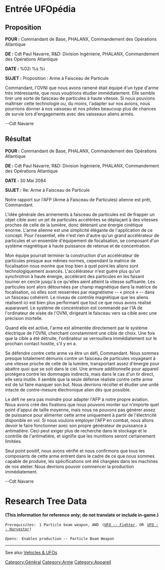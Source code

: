 # Entrée UFOpédia

## Proposition

**POUR :** Commandant de Base, PHALANX, Commandement des Opérations
Atlantique

**DE :** Cdt Paul Navarre, R&D: Division Ingénierie, PHALANX,
Commandement des Opérations Atlantique

**DATE :** %02i %s %i

**SUJET :** Proposition : Arme à Faisceau de Particule

Commandant, l'OVNI que nous avons ramené était équipé d'un type d'arme
très intéressante, que nous voudrions étudier immédiatement. Elle semble
tirer une sorte de faisceau de particules à haute vitesse. Si nous
pouvions maîtriser cette technologie ou, du moins, l'adapter sur nos
avions, nous pourrions donner à nos vaisseau et nos pilotes beaucoup
plus de chances de survie lors d'engagements avec des vaisseaux aliens
armés.

--Cdt Navarre

## Résultat

**POUR :** Commandant de Base, PHALANX, Commandement des Opérations
Atlantique

**DE :** Cdt Paul Navarre, R&D: Division Ingénierie, PHALANX,
Commandement des Opérations Atlantique

**DATE :** 30 Mai 2084

**SUJET :** Re: Arme à Faisceau de Particule

Notre rapport sur l'AFP (Arme à Faisceau de Particules) alienne est
prêt, Commandant.

L'idée générale des armements à faisceau de particules est de frapper un
objet cible avec un jet de particules accélérées se déplaçant à des
vitesses proches de celle de la lumière, donc détenant une énergie
cinétique énorme. L'arme alienne est une simplicité élégante de
l'application de ce concept. Pour l'essentiel, elle n'est rien d'autre
qu'un grand accélérateur de particules et un ensemble d'équipement de
focalisation, se composant d'un système magnétique à haute puissance de
retenue et de concentration.

Mon équipe pourrait terminer la construction d'un accélérateur de
particules presque aux mêmes normes, cependant la matrice de
focalisation nous montre que trop bien à quel point les aliens sont
technologiquement avancés. L'accélérateur n'est guère plus qu'un
synchrotron à haute énergie, accélérant des particules en les faisant
tourner en cercle jusqu'à ce qu'elles aient atteint la vitesse
suffisante. Les particules sont alors détournées par champ magnétique
dans la matrice de focalisation, où elles sont resserrées par magnétisme
-- « pincé » -- dans un faisceau cohérent. Le niveau de contrôle
magnétique que les aliens réalisent ici est bien plus performant que
tout ce que nous avons réalisé auparavant. Le système de concentration
est commandé par l'IA de l'ordinateur de visée de l'OVNI, dirigeant le
faisceau vers sa cible avec une précision mortelle.

Quand elle est active, l'arme est alimentée directement par le système
électrique de l'OVNI, cherchant constamment une cible de choix. Une fois
que la cible a été détruite, l'ordinateur se verrouillera immédiatement
sur le prochain contact hostile, s'il y en a.

Se défendre contre cette arme va être un défi, Commandant. Nous sommes
presque totalement démunis contre un faisceau de particules voyageant à
une vitesse proche de celle de la lumière, transportant assez d'énergie
pour abattre quoi que se soit dans le ciel. Une armure additionnelle
pour appareil protégera contre les dommages indirects, mais dans le cas
d'un tir direct, elle sera inutile. Il semble que la seule défense
réaliste contre cette arme est de lui faire manquer son but. Nous
devrions récolter et étudier une unité intacte de contre-mesure
électronique alien dès que possible.

Le défi ne sera pas moindre pour adapter l'AFP à notre propre aviation.
Nous avons créé des fixations que nous pouvons monter sur n'importe quel
point d'appui de taille moyenne, mais nous ne pouvons pas générer assez
de puissance pour alimenter cette arme uniquement à partir de
l'électricité disponible en vol. Si nous voulons employer l'AFP en
combat, nous allons devoir le faire fonctionner avec son propre
générateur de puissance à antimatière. Ceci peut exiger plus de
recherche dans le stockage et le contrôle de l'antimatière, et signifie
que les munitions seront certainement limitées.

Seul point positif, nous avons vérifié et nous confirmons que tous les
composants de cette arme entrent dans le cadre de ce que nous sommes
capable de produire, les spécifications ont été chargées dans les
machines de nos atelier. Nous devrions pouvoir commencer la production
immédiatement.

--Cdt Navarre

# Research Tree Data

**(This information for reference only; do not translate or include
in-game.)**

*`Prerequisites:`*
` 1 Particle beam weapon, AND`
` (`[`UFO -- Fighter`](UFO/Fighter "wikilink")`, OR`
` `[`UFO -- Harvester`](UFO/Harvester "wikilink")`)`

*`Opens:`*
` Enables production -- Particle Beam Weapon`

------------------------------------------------------------------------

See also [Vehicles & UFOs](Vehicles_&_UFOs "wikilink")

[Category:Général](Category:Général "wikilink")
[Category:Arme](Category:Arme "wikilink")
[Category:Appareil](Category:Appareil "wikilink")